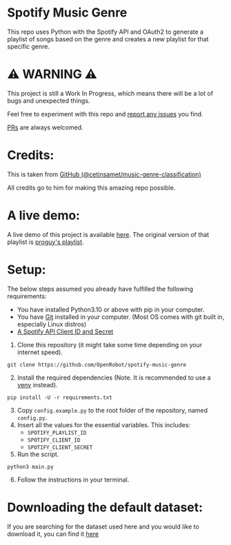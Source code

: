 # Spotify Music Genre
This repo uses Python with the Spotify API and OAuth2 to generate a playlist of songs based on the genre and creates a new playlist for that specific genre.

# ⚠️ WARNING ⚠️
This project is still a Work In Progress, which means there will be a lot of bugs and unexpected things.

Feel free to experiment with this repo and [report any issues](https://github.com/OpenRobot/spotify-music-genre/issues) you find.

[PRs](https://github.com/OpenRobot/spotify-music-genre/pulls) are always welcomed.

# Credits:
This is taken from [GitHub (@cetinsamet/music-genre-classification)](https://github.com/cetinsamet/music-genre-classification)

All credits go to him for making this amazing repo possible.

# A live demo:
A live demo of this project is available [here](https://playlist.proguy914629.link/grouped). The original version of that playlist is [proguy's playlist](https://playlist.proguy914629.link/all).

# Setup:
The below steps assumed you already have fulfilled the following requirements:
- You have installed Python3.10 or above with pip in your computer. 
- You have [Git](https://git-scm.com/) installed in your computer. (Most OS comes with git built in, especially Linux distros)
- [A Spotify API Client ID and Secret](https://developer.spotify.com)

1. Clone this repository (it might take some time depending on your internet speed).
```shell
git clone https://github.com/OpenRobot/spotify-music-genre
```
2. Install the required dependencies (Note. It is recommended to use a [venv](https://docs.python.org/3/library/venv.html) instead).
```shell
pip install -U -r requirements.txt
```
3. Copy `config.example.py` to the root folder of the repository, named `config.py`.
4. Insert all the values for the essential variables. This includes:
    - `SPOTIFY_PLAYLIST_ID`
    - `SPOTIFY_CLIENT_ID`
    - `SPOTIFY_CLIENT_SECRET`
5. Run the script.
```shell
python3 main.py
```
6. Follow the instructions in your terminal.

# Downloading the default dataset:
If you are searching for the dataset used here and you would like to download it, you can find it [here](https://cdn.openrobot.xyz/gtzan-genre-collection.zip)
